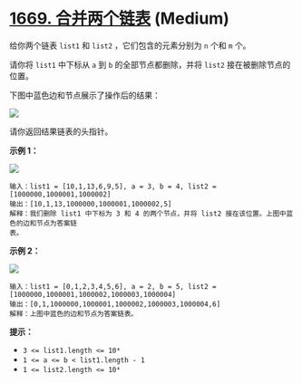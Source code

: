 # [1669. 合并两个链表][link] (Medium)

[link]: https://leetcode.cn/problems/merge-in-between-linked-lists/

给你两个链表 `list1` 和 `list2` ，它们包含的元素分别为 `n` 个和 `m` 个。

请你将 `list1` 中下标从 `a` 到 `b` 的全部节点都删除，并将 `list2` 接在被删除节点的位置。

下图中蓝色边和节点展示了操作后的结果：

![](https://assets.leetcode-cn.com/aliyun-lc-upload/uploads/2020/11/28/fig1.png)

请你返回结果链表的头指针。

**示例 1：**

![](https://pic.leetcode.cn/1709608717-NVGojm-image.png)

```
输入：list1 = [10,1,13,6,9,5], a = 3, b = 4, list2 = [1000000,1000001,1000002]
输出：[10,1,13,1000000,1000001,1000002,5]
解释：我们删除 list1 中下标为 3 和 4 的两个节点，并将 list2 接在该位置。上图中蓝色的边和节点为答案链
表。
```

**示例 2：**

![](https://assets.leetcode-cn.com/aliyun-lc-upload/uploads/2020/11/28/merge_linked_list_ex2.png)

```
输入：list1 = [0,1,2,3,4,5,6], a = 2, b = 5, list2 = [1000000,1000001,1000002,1000003,1000004]
输出：[0,1,1000000,1000001,1000002,1000003,1000004,6]
解释：上图中蓝色的边和节点为答案链表。
```

**提示：**

- `3 <= list1.length <= 10⁴`
- `1 <= a <= b < list1.length - 1`
- `1 <= list2.length <= 10⁴`
